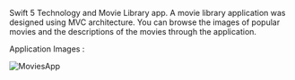 Swift 5 Technology and Movie Library app. A movie library application was designed using MVC architecture. You can browse the images of popular movies and the descriptions of the movies through the application.

Application Images :


![MoviesApp](https://user-images.githubusercontent.com/98838876/157859780-6e72f009-9005-47bc-878e-6755d96f054a.png)
